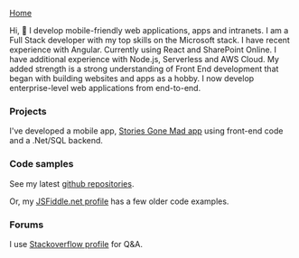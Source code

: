 [Home](https://bumbleb2na.github.io)  
  
Hi, 👋 I develop mobile-friendly web applications, apps and intranets. I am a Full Stack developer with my top skills on the Microsoft stack. I have recent experience with Angular. Currently using React and SharePoint Online. I have additional experience with Node.js, Serverless and AWS Cloud. My added strength is a strong understanding of Front End development that began with building websites and apps as a hobby. I now develop enterprise-level web applications from end-to-end.
  
### Projects
I've developed a mobile app, [Stories Gone Mad app](https://mobilewebsmart.com/StoriesGoneMad) using front-end code and a .Net/SQL backend.

### Code samples
See my latest [github repositories](https://github.com/BumbleB2na?tab=repositories).

Or, my [JSFiddle.net profile](https://jsfiddle.net/user/BumbleB2na/fiddles/) has a few older code examples.  
  
### Forums
I use [Stackoverflow profile](http://stackoverflow.com/users/285714/bumbleb2na) for Q&A.
